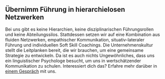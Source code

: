 ## Übernimm Führung in hierarchielosen Netzwerken

Bei uns gibt es keine Hierarchien, keine disziplinarischen Führungsrollen und keine Abteilungssilos. Stattdessen setzen wir auf eine Kombination aus fluiden Netzwerken, empathischer Kommunikation, situativ-lateraler Führung und individuellen Soft Skill Coachings. Die Unternehmenskultur stellt die Leitplanken bereit, die wir brauchen, um eine gemeinsame Strategie zu entwickeln. Da ist es auch nichts Ungewöhnliches, dass uns ein linguistischer Psychologe besucht, um uns in wertschätzender Kommunikation zu schulen. Interessiert dich das? Erfahre mehr darüber in [einem Gespräch](tel:+49721935163054) mit uns.
